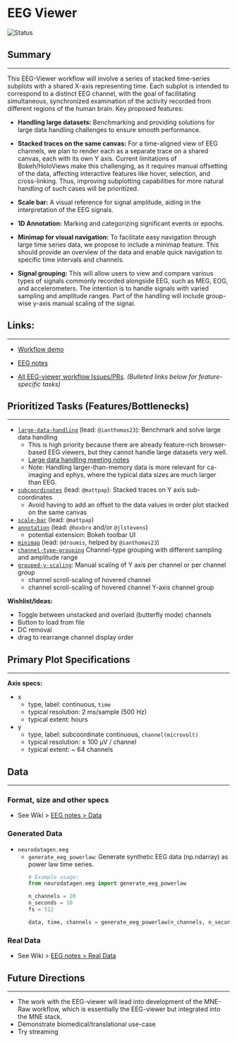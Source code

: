 # EEG Viewer

![Status](https://img.shields.io/badge/status-in%20progress-orange)

## Summary
---
This EEG-Viewer workflow will involve a series of stacked time-series subplots with a
shared X-axis representing time. Each subplot is intended to correspond to a distinct
EEG channel, with the goal of facilitating simultaneous, synchronized examination of the
activity recorded from different regions of the human brain. Key proposed features:

- **Handling large datasets:** Benchmarking and providing solutions for large data handling challenges to ensure smooth performance.

- **Stacked traces on the same canvas:** For a time-aligned view of EEG channels, we plan to render each as a separate trace on a shared canvas, each with its own Y axis. Current limitations of Bokeh/HoloViews make this challenging, as it requires manual offsetting of the data, affecting interactive features like hover, selection, and cross-linking. Thus, improving subplotting capabilities for more natural handling of such cases will be prioritized.
- **Scale bar:** A visual reference for signal amplitude, aiding in the interpretation of the EEG signals.
- **1D Annotation:** Marking and categorizing significant events or epochs.
- **Minimap for visual navigation:** To facilitate easy navigation through large time series data, we propose to include a minimap feature. This should provide an overview of the data and enable quick navigation to specific time intervals and channels.
- **Signal grouping:** This will allow users to view and compare various types of signals commonly recorded alongside EEG, such as MEG, EOG, and accelerometers. The intention is to handle signals with varied sampling and amplitude ranges. Part of the handling will include group-wise y-axis manual scaling of the signal.

## Links:
---
- [Workflow demo](./workflow_eeg-viewer.ipynb)

- [EEG notes](https://github.com/holoviz-topics/neuro/wiki/EEG-notes)

- [All EEG-viewer workflow Issues/PRs](https://github.com/orgs/holoviz-topics/projects/1/views/1?filterQuery=neuro-labels%3A%22*eeg-viewer*%22). *(Bulleted links below for feature-specific tasks)*
## Prioritized Tasks (Features/Bottlenecks)
---
- [`large-data-handling`]((https://github.com/orgs/holoviz-topics/projects/1/views/1?filterQuery=neuro-labels%3A%22*large-data-handling*%22)) (lead: `@ianthomas23`): Benchmark and solve large data handling
  - This is high priority because there are already feature-rich browser-based EEG viewers, but they cannot handle large datasets very well.
  - [Large data handling meeting notes](https://github.com/holoviz-topics/neuro/wiki/Meeting-Notes#230515-large-data-handling)
  - Note: Handling larger-than-memory data is more relevant for ca-imaging and ephys, where the typical data sizes are much larger than EEG.
- [`subcoordinates`]((https://github.com/orgs/holoviz-topics/projects/1/views/1?filterQuery=neuro-labels%3A%22*subcoordinates*%22)) (lead: `@mattpap`): Stacked traces on Y axis sub-coordinates
  - Avoid having to add an offset to the data values in order plot stacked on the same canvas
- [`scale-bar`]((https://github.com/orgs/holoviz-topics/projects/1/views/1?filterQuery=neuro-labels%3A%22*scale-bar*%22)) (lead: `@mattpap`)
- [`annotation`]((https://github.com/orgs/holoviz-topics/projects/1/views/1?filterQuery=neuro-labels%3A%22*annotation*%22)) (lead: `@hoxbro` and/or `@jlstevens`)
  - potential extension: Bokeh toolbar UI
- [`minimap`](https://github.com/orgs/holoviz-topics/projects/1/views/1?filterQuery=neuro-labels%3A%22*minimap*%22) (lead: `@droumis`, helped by `@ianthomas23`)
- [`channel-type-grouping`]((https://github.com/orgs/holoviz-topics/projects/1/views/1?filterQuery=neuro-labels%3A%22*signal-grouping*%22)) Channel-type grouping with different sampling and amplitude range
- [`grouped-y-scaling`]((https://github.com/orgs/holoviz-topics/projects/1/views/1?filterQuery=neuro-labels%3A%22*grouped-y-scaling*%22)): Manual scaling of Y axis per channel or per channel group
  - channel scroll-scaling of hovered channel
  - channel scroll-scaling of hovered channel Y-axis channel group

**Wishlist/Ideas:**
- Toggle between unstacked and overlaid (butterfly mode) channels
- Button to load from file
- DC removal
- drag to rearrange channel display order

## Primary Plot Specifications
---

**Axis specs:**

- x
  - type, label: continuous, `time`
  - typical resolution: 2 ms/sample (500 Hz)
  - typical extent: hours
- y
  - type, label: subcoordinate continuous, `channel(microvolt)`
  - typical resolution: ± 100 µV / channel
  - typical extent: ~ 64 channels

## Data
---

### Format, size and other specs
- See Wiki > [EEG notes > Data](https://github.com/holoviz-topics/neuro/wiki/EEG-notes#data)

### Generated Data
- `neurodatagen.eeg`
  - `generate_eeg_powerlaw`: Generate synthetic EEG data (np.ndarray) as power law time series.
    ```python
    # Example usage:
    from neurodatagen.eeg import generate_eeg_powerlaw

    n_channels = 20
    n_seconds = 10
    fs = 512

    data, time, channels = generate_eeg_powerlaw(n_channels, n_seconds, fs)
    ```

### Real Data
- See Wiki > [EEG notes > Real Data](https://github.com/holoviz-topics/neuro/wiki/EEG-notes#listssources-of-real-data)

## Future Directions
---
- The work with the EEG-viewer will lead into development of the MNE-Raw workflow, which is essentially the EEG-viewer but integrated into the MNE stack.
- Demonstrate biomedical/translational use-case
- Try streaming